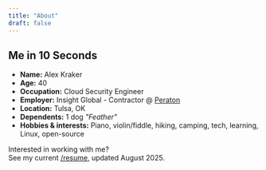 ```yaml
---
title: "About"
draft: false
---
```


## Me in 10 Seconds

* **Name:** Alex Kraker 
* **Age:** 40
* **Occupation:** Cloud Security Engineer
* **Employer:** Insight Global - Contractor @ [Peraton](https://www.peraton.com/)
* **Location:** Tulsa, OK
* **Dependents:**  1 dog _"Feather"_
* **Hobbies & interests:** Piano, violin/fiddle, hiking, camping, tech,
  learning, Linux, open-source

<!--
## Me in 60 Seconds

## Me in 5 minutes
-->

Interested in working with me?\
See my current [/resume](/resume), updated August 2025.

